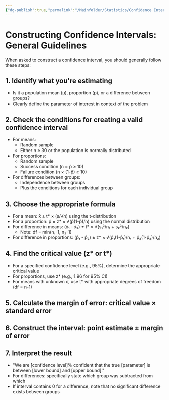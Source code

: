 ```yaml
---
{"dg-publish":true,"permalink":"/Mainfolder/Statistics/Confidence Interval for difference between groups/"}
---
```


# Constructing Confidence Intervals: General Guidelines

When asked to construct a confidence interval, you should generally follow these steps:

## 1. Identify what you're estimating
- Is it a population mean (μ), proportion (p), or a difference between groups?
- Clearly define the parameter of interest in context of the problem

## 2. Check the conditions for creating a valid confidence interval
- For means:
  - Random sample
  - Either n ≥ 30 or the population is normally distributed
- For proportions:
  - Random sample
  - Success condition (n × p̂ ≥ 10)
  - Failure condition (n × (1-p̂) ≥ 10)
- For differences between groups:
  - Independence between groups
  - Plus the conditions for each individual group

## 3. Choose the appropriate formula
- For a mean: x̄ ± t* × (s/√n) using the t-distribution
- For a proportion: p̂ ± z* × √(p̂(1-p̂)/n) using the normal distribution
- For difference in means: (x̄₁ - x̄₂) ± t* × √(s₁²/n₁ + s₂²/n₂)
  - Note: df = min(n₁-1, n₂-1)
- For difference in proportions: (p̂₁ - p̂₂) ± z* × √(p̂₁(1-p̂₁)/n₁ + p̂₂(1-p̂₂)/n₂)

## 4. Find the critical value (z* or t*)
- For a specified confidence level (e.g., 95%), determine the appropriate critical value
- For proportions, use z* (e.g., 1.96 for 95% CI)
- For means with unknown σ, use t* with appropriate degrees of freedom (df = n-1)

## 5. Calculate the margin of error: critical value × standard error

## 6. Construct the interval: point estimate ± margin of error

## 7. Interpret the result
- "We are [confidence level]% confident that the true [parameter] is between [lower bound] and [upper bound]."
- For differences: specifically state which group was subtracted from which
- If interval contains 0 for a difference, note that no significant difference exists between groups
